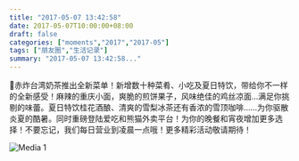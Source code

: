 ```yaml
---
title: "2017-05-07 13:42:58"
date: 2017-05-07T10:00:00+08:00
draft: false
categories: ["moments","2017","2017-05"]
tags: ["朋友圈","生活记录"]
summary: "2017-05-07 13:42:58..."
---
```


📢赤炸台湾奶茶推出全新菜单！新增数十种菜肴、小吃及夏日特饮，带给你不一样的全新感受！麻辣的重庆小面，爽脆的煎饼果子，风味绝佳的鸡丝凉面…满足你挑剔的味蕾。夏日特饮桂花酒酿、清爽的雪梨冰茶还有香浓的雪顶咖啡……为你驱散炎夏的酷暑。同时重磅登陆爱吃和熊猫外卖平台！为你的晚餐和宵夜增加更多选择！不要忘记，我们每日营业到凌晨一点哦！更多精彩活动敬请期待！

![Media 1](/Moments/photos/2017-05-07/201705071342580.jpg)

